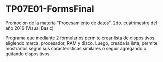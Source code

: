 # TP07E01-FormsFinal
Promoción de la materia "Procesamiento de datos", 2do. cuatrimestre del año 2016 (Visual Basic)

Programa que mediante 2 formularios permite crear lista de dispositivos eligiendo marca, procesador, 
RAM y disco. Luego, creada la lista, permite mostrarlos según sus características similares o seguir 
agregando o quitando dispositivos.


